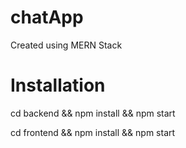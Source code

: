 # chatApp
Created using MERN Stack
# Installation
cd backend && npm install && npm start

cd frontend && npm install && npm start

